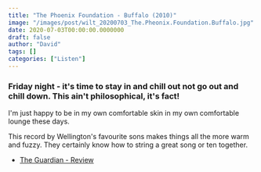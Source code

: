 ```yaml
---
title: "The Phoenix Foundation - Buffalo (2010)"
image: "/images/post/wilt_20200703_The.Pheonix.Foundation.Buffalo.jpg"
date: 2020-07-03T00:00:00.0000000
draft: false
author: "David"
tags: []
categories: ["Listen"]
---
```

### Friday night - it's time to stay in and chill out not go out and chill down. This ain't philosophical, it's fact!   
I'm just happy to be in my own comfortable skin in my own comfortable lounge these days.   
  
This record by Wellington's favourite sons makes things all the more warm and fuzzy. They certainly know how to string a great song or ten together.  

-  [The Guardian - Review](https://www.theguardian.com/music/2011/jan/06/the-phoenix-foundation-buffalo-review)